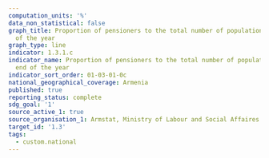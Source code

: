```yaml
---
computation_units: '%'
data_non_statistical: false
graph_title: Proportion of pensioners to the total number of population at the end
  of the year
graph_type: line
indicator: 1.3.1.c
indicator_name: Proportion of pensioners to the total number of population at the
  end of the year
indicator_sort_order: 01-03-01-0c
national_geographical_coverage: Armenia
published: true
reporting_status: complete
sdg_goal: '1'
source_active_1: true
source_organisation_1: Armstat, Ministry of Labour and Social Affaires of RA
target_id: '1.3'
tags:
  - custom.national
---
```

